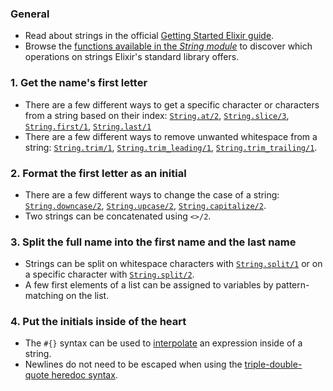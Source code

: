 ### General

- Read about strings in the official [Getting Started Elixir guide][getting-started-strings].
- Browse the [functions available in the _String module_][string-module-functions] to discover which operations on strings Elixir's standard library offers.

### 1. Get the name's first letter

- There are a few different ways to get a specific character or characters from a string based on their index: [`String.at/2`][string-at], [`String.slice/3`][string-slice], [`String.first/1`][string-first], [`String.last/1`][string-last]
- There are a few different ways to remove unwanted whitespace from a string: [`String.trim/1`][string-trim], [`String.trim_leading/1`][string-trim-leading], [`String.trim_trailing/1`][string-trim-trailing].

### 2. Format the first letter as an initial

- There are a few different ways to change the case of a string: [`String.downcase/2`][string-downcase], [`String.upcase/2`][string-upcase], [`String.capitalize/2`][string-capitalize].
- Two strings can be concatenated using `<>/2`.

### 3. Split the full name into the first name and the last name

- Strings can be split on whitespace characters with [`String.split/1`][string-split1] or on a specific character with [`String.split/2`][string-split2].
- A few first elements of a list can be assigned to variables by pattern-matching on the list.

### 4. Put the initials inside of the heart

- The `#{}` syntax can be used to [interpolate][string-interpolation] an expression inside of a string.
- Newlines do not need to be escaped when using the [triple-double-quote heredoc syntax][heredoc-syntax].

[getting-started-strings]: https://elixir-lang.org/getting-started/basic-types.html#strings
[string-module-functions]: https://hexdocs.pm/elixir/String.html#functions
[string-first]: https://hexdocs.pm/elixir/String.html#first/1
[string-last]: https://hexdocs.pm/elixir/String.html#last/1
[string-at]: https://hexdocs.pm/elixir/String.html#at/2
[string-slice]: https://hexdocs.pm/elixir/String.html#slice/3
[string-trim]: https://hexdocs.pm/elixir/String.html#trim/1
[string-trim-leading]: https://hexdocs.pm/elixir/String.html#trim_leading/1
[string-trim-trailing]: https://hexdocs.pm/elixir/String.html#trim_trailing/1
[string-upcase]: https://hexdocs.pm/elixir/String.html#upcase/2
[string-downcase]: https://hexdocs.pm/elixir/String.html#downcase/2
[string-capitalize]: https://hexdocs.pm/elixir/String.html#capitalize/2
[string-split1]: https://hexdocs.pm/elixir/String.html#split/1
[string-split2]: https://hexdocs.pm/elixir/String.html#split/2
[string-interpolation]: https://hexdocs.pm/elixir/String.html#module-interpolation
[heredoc-syntax]: https://elixir-examples.github.io/examples/multiline-strings-heredocs
